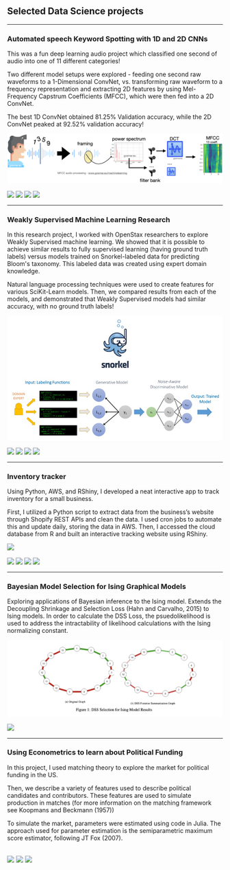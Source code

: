 ## Selected Data Science projects

---

### Automated speech Keyword Spotting with 1D and 2D CNNs

This was a fun deep learning audio project which classified one second of audio into one of 11 different categories! 

Two different model setups were explored - feeding one second raw waveforms to a 1-Dimensional ConvNet, vs. transforming raw waveform to a frequency representation and extracting 2D features by using Mel-Frequency Capstrum Coefficients (MFCC), which were then fed into a 2D ConvNet. 

The best 1D ConvNet obtained 81.25% Validation accuracy, while the 2D ConvNet peaked at 92.52% validation accuracy!

<img src="images/mfcc-1024x235.png?raw=true" />

[![](https://img.shields.io/badge/Python-grey?style=for-the-badge&logo=Python)](#) ![](https://img.shields.io/badge/AWS-%23FF9900?style=for-the-badge&logo=amazon-aws&logoColor=white) [![](https://img.shields.io/badge/Tensorflow-blue?style=for-the-badge&logo=tensorflow)](#) [![](https://img.shields.io/badge/numpy-black?style=for-the-badge&logo=numpy)](#) 

---

### Weakly Supervised Machine Learning Research

In this research project, I worked with OpenStax researchers to explore Weakly Supervised machine learning. We showed that it is possible to achieve similar results to fully supervised learning (having ground truth labels) versus models trained on Snorkel-labeled data for predicting Bloom's taxonomy. This labeled data was created using expert domain knowledge. 

Natural language processing techniques were used to create features for various SciKit-Learn models. Then, we compared results from each of the models, and demonstrated that Weakly Supervised models had similar accuracy, with no ground truth labels!

<img src="images/weak_supervision.jpeg?raw=true" />

[![](https://img.shields.io/badge/Python-grey?style=for-the-badge&logo=Python)](#) ![](https://img.shields.io/badge/AWS-%23FF9900?style=for-the-badge&logo=amazon-aws&logoColor=white) [![](https://img.shields.io/badge/SKlearn-blue?style=for-the-badge&logo=Scikit-learn)](#) [![](https://img.shields.io/badge/NLP-black?style=for-the-badge)](#) 

---

### Inventory tracker

Using Python, AWS, and RShiny, I developed a neat interactive app to track inventory for a small business. 

First, I utilized a Python script to extract data from the business’s website through Shopify REST APIs and clean the data. I used cron jobs to automate this and update daily, storing the data in AWS. Then, I accessed the cloud database from R and built an interactive tracking website using RShiny.

<img src="images/mobility.png?raw=true" />

[![](https://img.shields.io/badge/Python-grey?style=for-the-badge&logo=Python)](#) ![](https://img.shields.io/badge/AWS-%23FF9900?style=for-the-badge&logo=amazon-aws&logoColor=white) [![](https://img.shields.io/badge/R-blue?style=for-the-badge&logo=R)](#) [![](https://img.shields.io/badge/RShiny-black?style=for-the-badge&logo=RShiny)](#)

---

### Bayesian Model Selection for Ising Graphical Models

Exploring applications of Bayesian inference to the Ising model. Extends the Decoupling Shrinkage and Selection Loss (Hahn and Carvalho, 2015) to Ising models. In order to calculate the DSS Loss, the psuedolikelihood is used to address the intractability of likelihood calculations with the Ising normalizing constant.

<img src="images/bayesian_ising.png?raw=true" />

[![](https://img.shields.io/badge/R-blue?style=for-the-badge&logo=R)](#)

---

### Using Econometrics to learn about Political Funding

In this project, I used matching theory to explore the market for political funding in the US.

Then, we describe a variety of features used to describe political candidates and contributors. These features are used to simulate production in matches (for more information on the matching framework see Koopmans and Beckmann (1957))

To simulate the market, parameters were estimated using code in Julia. The approach used for parameter estimation is the semiparametric maximum score estimator, following JT Fox (2007).

[![](https://img.shields.io/badge/Julia-green?style=for-the-badge&logo=Julia)](#) [![](https://img.shields.io/badge/Python-grey?style=for-the-badge&logo=Python)](#)
![](https://img.shields.io/badge/AWS-%23FF9900?style=for-the-badge&logo=amazon-aws&logoColor=white)
---

